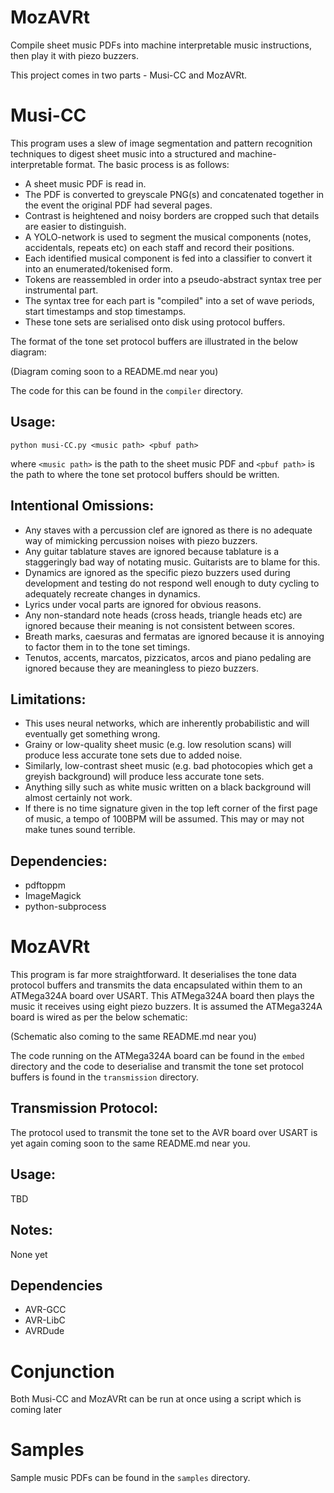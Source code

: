 # MozAVRt
Compile sheet music PDFs into machine interpretable music instructions, then play it with piezo buzzers.

This project comes in two parts - Musi-CC and MozAVRt.

# Musi-CC

This program uses a slew of image segmentation and pattern recognition techniques to digest sheet music into a structured and machine-interpretable format. The basic process is as follows:

* A sheet music PDF is read in.
* The PDF is converted to greyscale PNG(s) and concatenated together in the event the original PDF had several pages.
* Contrast is heightened and noisy borders are cropped such that details are easier to distinguish.
* A YOLO-network is used to segment the musical components (notes, accidentals, repeats etc) on each staff and record their positions.
* Each identified musical component is fed into a classifier to convert it into an enumerated/tokenised form.
* Tokens are reassembled in order into a pseudo-abstract syntax tree per instrumental part.
* The syntax tree for each part is "compiled" into a set of wave periods, start timestamps and stop timestamps.
* These tone sets are serialised onto disk using protocol buffers.

The format of the tone set protocol buffers are illustrated in the below diagram:

(Diagram coming soon to a README.md near you)

The code for this can be found in the ```compiler``` directory.

## Usage:

```python musi-CC.py <music path> <pbuf path>```

where ```<music path>``` is the path to the sheet music PDF and ```<pbuf path>``` is the path to where the tone set protocol buffers should be written.

## Intentional Omissions:
* Any staves with a percussion clef are ignored as there is no adequate way of mimicking percussion noises with piezo buzzers.
* Any guitar tablature staves are ignored because tablature is a staggeringly bad way of notating music. Guitarists are to blame for this.
* Dynamics are ignored as the specific piezo buzzers used during development and testing do not respond well enough to duty cycling to adequately recreate changes in dynamics.
* Lyrics under vocal parts are ignored for obvious reasons.
* Any non-standard note heads (cross heads, triangle heads etc) are ignored because their meaning is not consistent between scores.
* Breath marks, caesuras and fermatas are ignored because it is annoying to factor them in to the tone set timings.
* Tenutos, accents, marcatos, pizzicatos, arcos and piano pedaling are ignored because they are meaningless to piezo buzzers.

## Limitations:
* This uses neural networks, which are inherently probabilistic and will eventually get something wrong.
* Grainy or low-quality sheet music (e.g. low resolution scans) will produce less accurate tone sets due to added noise.
* Similarly, low-contrast sheet music (e.g. bad photocopies which get a greyish background) will produce less accurate tone sets.
* Anything silly such as white music written on a black background will almost certainly not work.
* If there is no time signature given in the top left corner of the first page of music, a tempo of 100BPM will be assumed. This may or may not make tunes sound terrible.

## Dependencies:
* pdftoppm
* ImageMagick
* python-subprocess


# MozAVRt

This program is far more straightforward. It deserialises the tone data protocol buffers and transmits the data encapsulated within them to an ATMega324A board over USART. This ATMega324A board then plays the music it receives using eight piezo buzzers. It is assumed the ATMega324A board is wired as per the below schematic:

(Schematic also coming to the same README.md near you)

The code running on the ATMega324A board can be found in the ```embed``` directory and the code to deserialise and transmit the tone set protocol buffers is found in the ```transmission``` directory.

## Transmission Protocol:
The protocol used to transmit the tone set to the AVR board over USART is yet again coming soon to the same README.md near you.

## Usage:

TBD

## Notes:

None yet

## Dependencies
* AVR-GCC
* AVR-LibC
* AVRDude

# Conjunction

Both Musi-CC and MozAVRt can be run at once using a script which is coming later

# Samples

Sample music PDFs can be found in the ```samples``` directory.

